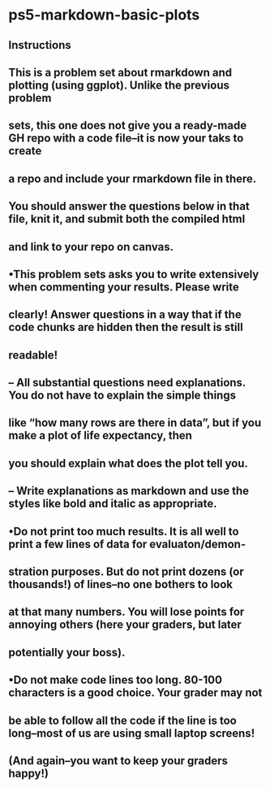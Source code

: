 # ps5-markdown-basic-plots
## Instructions
## This is a problem set about rmarkdown and plotting (using ggplot). Unlike the previous problem
## sets, this one does not give you a ready-made GH repo with a code file–it is now your taks to create
## a repo and include your rmarkdown file in there.
## You should answer the questions below in that file, knit it, and submit both the compiled html
## and link to your repo on canvas.
## •This problem sets asks you to write extensively when commenting your results. Please write
## clearly! Answer questions in a way that if the code chunks are hidden then the result is still
## readable!
## – All substantial questions need explanations. You do not have to explain the simple things
## like “how many rows are there in data”, but if you make a plot of life expectancy, then
## you should explain what does the plot tell you.
## – Write explanations as markdown and use the styles like bold and italic as appropriate.
## •Do not print too much results. It is all well to print a few lines of data for evaluaton/demon-
## stration purposes. But do not print dozens (or thousands!) of lines–no one bothers to look
## at that many numbers. You will lose points for annoying others (here your graders, but later
## potentially your boss).
## •Do not make code lines too long. 80-100 characters is a good choice. Your grader may not
## be able to follow all the code if the line is too long–most of us are using small laptop screens!
## (And again–you want to keep your graders happy!)
